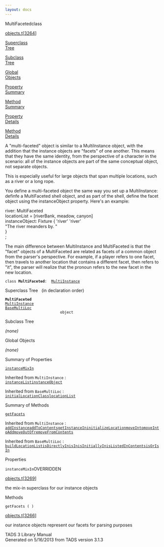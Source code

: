 ```yaml
---
layout: docs
---
```

<span class="title">MultiFaceted</span><span class="type">class</span>

[objects.t](../file/objects.t.html)\[[3264](../source/objects.t.html#3264)\]

[Superclass  
Tree](#_SuperClassTree_)

[Subclass  
Tree](#_SubClassTree_)

[Global  
Objects](#_ObjectSummary_)

[Property  
Summary](#_PropSummary_)

[Method  
Summary](#_MethodSummary_)

[Property  
Details](#_Properties_)

[Method  
Details](#_Methods_)



A "multi-faceted" object is similar to a MultiInstance object, with the
addition that the instance objects are "facets" of one another. This
means that they have the same identity, from the perspective of a
character in the scenario: all of the instance objects are part of the
same conceptual object, not separate objects.

This is especially useful for large objects that span multiple
locations, such as a river or a long rope.

You define a multi-faceted object the same way you set up a
MultiInstance: definfe a MultiFaceted shell object, and as part of the
shell, define the facet object using the instanceObject property. Here's
an example:

river: MultiFaceted  
locationList = \[riverBank, meadow, canyon\]  
instanceObject: Fixture { 'river' 'river'  
"The river meanders by. "  
}  
;

The main difference between MultiInstance and MultiFaceted is that the
"facet" objects of a MultiFaceted are related as facets of a common
object from the parser's perspective. For example, if a player refers to
one facet, then travels to another location that contains a different
facet, then refers to "it", the parser will realize that the pronoun
refers to the new facet in the new location.

`class `**`MultiFaceted`**` :   `[`MultiInstance`](../object/MultiInstance.html)



<span id="_SuperClassTree_"></span>



<span class="hdln">Superclass Tree</span>   (in declaration order)



**`MultiFaceted`**  
[`MultiInstance`](../object/MultiInstance.html)  
[`BaseMultiLoc`](../object/BaseMultiLoc.html)  
`                         object`  
<span id="_SubClassTree_"></span>



<span class="hdln">Subclass Tree</span>  



*(none)* <span id="_ObjectSummary_"></span>



<span class="hdln">Global Objects</span>  



*(none)* <span id="_PropSummary_"></span>



<span class="hdln">Summary of Properties</span>  



[`instanceMixIn`](#instanceMixIn)

Inherited from `MultiInstance` :  
[`instanceList`](../object/MultiInstance.html#instanceList)[`instanceObject`](../object/MultiInstance.html#instanceObject)

Inherited from `BaseMultiLoc` :  
[`initialLocationClass`](../object/BaseMultiLoc.html#initialLocationClass)[`locationList`](../object/BaseMultiLoc.html#locationList)

<span id="_MethodSummary_"></span>



<span class="hdln">Summary of Methods</span>  



[`getFacets`](#getFacets)

Inherited from `MultiInstance` :  
[`addInstance`](../object/MultiInstance.html#addInstance)[`addToContents`](../object/MultiInstance.html#addToContents)[`getInstanceIn`](../object/MultiInstance.html#getInstanceIn)[`initializeLocation`](../object/MultiInstance.html#initializeLocation)[`moveInto`](../object/MultiInstance.html#moveInto)[`moveIntoAdd`](../object/MultiInstance.html#moveIntoAdd)[`moveOutOf`](../object/MultiInstance.html#moveOutOf)[`removeFromContents`](../object/MultiInstance.html#removeFromContents)

Inherited from `BaseMultiLoc` :  
[`buildLocationList`](../object/BaseMultiLoc.html#buildLocationList)[`isDirectlyIn`](../object/BaseMultiLoc.html#isDirectlyIn)[`isIn`](../object/BaseMultiLoc.html#isIn)[`isInitiallyIn`](../object/BaseMultiLoc.html#isInitiallyIn)[`isListedInContents`](../object/BaseMultiLoc.html#isListedInContents)[`isOrIsIn`](../object/BaseMultiLoc.html#isOrIsIn)

<span id="_Properties_"></span>



<span class="hdln">Properties</span>  



<span id="instanceMixIn"></span>

`instanceMixIn`<span class="rem">OVERRIDDEN</span>

[objects.t](../file/objects.t.html)\[[3269](../source/objects.t.html#3269)\]



the mix-in superclass for our instance objects



<span id="_Methods_"></span>



<span class="hdln">Methods</span>  



<span id="getFacets"></span>

`getFacets ( )`

[objects.t](../file/objects.t.html)\[[3266](../source/objects.t.html#3266)\]



our instance objects represent our facets for parsing purposes





TADS 3 Library Manual  
Generated on 5/16/2013 from TADS version 3.1.3


